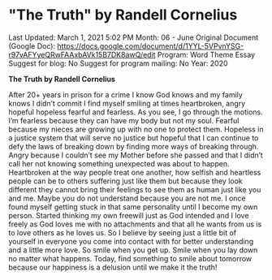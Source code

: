 # "The Truth" by Randell Cornelius

Last Updated: March 1, 2021 5:02 PM
Month: 06 - June
Original Document (Google Doc): https://docs.google.com/document/d/1YYL-5VPvnYSG-r97vAFYyeQRwFAAxbAVk15B7DK8awQ/edit
Program: Word Theme Essay
Suggest for blog: No
Suggest for program mailing: No
Year: 2020

**The Truth by Randell Cornelius**

After 20+ years in prison for a crime I know God knows and my family knows I didn’t commit I find myself smiling at times heartbroken, angry hopeful hopeless fearful and fearless. As you see, I go through the motions. I’m fearless because they can have my body but not my soul. Fearful because my nieces are growing up with no one to protect them. Hopeless in a justice system that will serve no justice but hopeful that I can continue to defy the laws of breaking down by finding more ways of breaking through. Angry because I couldn’t see my Mother before she passed and that I didn’t call her not knowing something unexpected was about to happen. Heartbroken at the way people treat one another, how selfish and heartless people can be to others suffering just like them but because they look different they cannot bring their feelings to see them as human just like you and me. Maybe you do not understand because you are not me. I once found myself getting stuck in that same personality until I become my own person. Started thinking my own freewill just as God intended and I love freely as God loves me with no attachments and that all he wants from us is to love others as he loves us. So I believe by seeing just a little bit of yourself in everyone you come into contact with for better understanding and a little more love. So smile when you get up. Smile when you lay down no matter what happens. Today, find something to smile about tomorrow because our happiness is a delusion until we make it the truth!